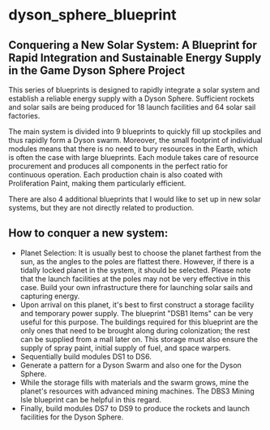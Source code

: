 # dyson_sphere_blueprint
## Conquering a New Solar System: A Blueprint for Rapid Integration and Sustainable Energy Supply in the Game Dyson Sphere Project

This series of blueprints is designed to rapidly integrate a solar system and establish a reliable energy supply with a Dyson Sphere. Sufficient rockets and solar sails are being produced for 18 launch facilities and 64 solar sail factories.

The main system is divided into 9 blueprints to quickly fill up stockpiles and thus rapidly form a Dyson swarm. Moreover, the small footprint of individual modules means that there is no need to bury resources in the Earth, which is often the case with large blueprints. Each module takes care of resource procurement and produces all components in the perfect ratio for continuous operation. Each production chain is also coated with Proliferation Paint, making them particularly efficient.

There are also 4 additional blueprints that I would like to set up in new solar systems, but they are not directly related to production.

## How to conquer a new system:

* Planet Selection: It is usually best to choose the planet farthest from the sun, as the angles to the poles are flattest there. However, if there is a tidally locked planet in the system, it should be selected. Please note that the launch facilities at the poles may not be very effective in this case. Build your own infrastructure there for launching solar sails and capturing energy.
* Upon arrival on this planet, it's best to first construct a storage facility and temporary power supply. The blueprint "DSB1 Items" can be very useful for this purpose. The buildings required for this blueprint are the only ones that need to be brought along during colonization; the rest can be supplied from a mall later on. This storage must also ensure the supply of spray paint, initial supply of fuel, and space warpers.
* Sequentially build modules DS1 to DS6.
* Generate a pattern for a Dyson Swarm and also one for the Dyson Sphere.
* While the storage fills with materials and the swarm grows, mine the planet's resources with advanced mining machines. The DBS3 Mining Isle blueprint can be helpful in this regard.
* Finally, build modules DS7 to DS9 to produce the rockets and launch facilities for the Dyson Sphere.
